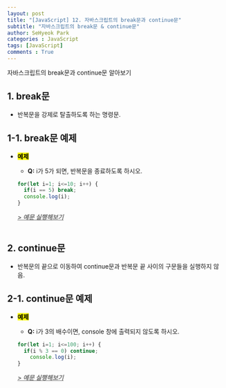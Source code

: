 ```yaml
---
layout: post
title: "[JavaScript] 12. 자바스크립트의 break문과 continue문"
subtitle: "자바스크립트의 break문 & continue문"
author: SeHyeok Park
categories : JavaScript
tags: [JavaScript]
comments : True
---
```

<div id='preview' class='display-none'>
자바스크립트의 break문과 continue문 알아보기
</div>

## 1. break문
- 반복문을 강제로 탈출하도록 하는 명령문.

## 1-1. break문 예제
- **<mark>예제</mark>**
  - **Q:** i가 5가 되면, 반복문을 종료하도록 하시오.

  ```javascript
  for(let i=1; i<=10; i++) {
    if(i == 5) break;
    console.log(i);
  }
  ```
  ***<a href="https://jsfiddle.net/" target="_blank"><span style="color:#707070"><u>> 예문 실행해보기</u></span></a>***
  <br><br>

## 2. continue문
- 반복문의 끝으로 이동하여 continue문과 반복문 끝 사이의 구문들을 실행하지 않음.

## 2-1. continue문 예제
- **<mark>예제</mark>**
  - **Q:** i가 3의 배수이면, console 창에 출력되지 않도록 하시오.

  ```javascript
  for(let i=1; i<=100; i++) {
    if(i % 3 == 0) continue;
      console.log(i);
  }
  ```
  ***<a href="https://jsfiddle.net/" target="_blank"><span style="color:#707070"><u>> 예문 실행해보기</u></span></a>***
  <br><br>